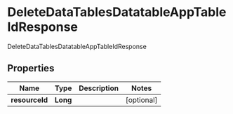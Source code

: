 

# DeleteDataTablesDatatableAppTableIdResponse

DeleteDataTablesDatatableAppTableIdResponse 
## Properties

Name | Type | Description | Notes
------------ | ------------- | ------------- | -------------
**resourceId** | **Long** |  |  [optional]



